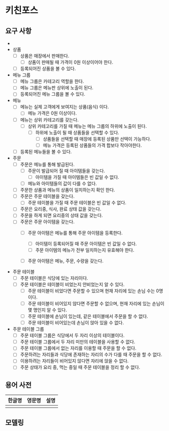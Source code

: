 # 키친포스

## 요구 사항
- 
- 상품
    - [ ] 상품은 매장에서 판매한다. 
        - [ ] 상품이 판매될 때 가격이 0원 이상이어야 한다.
    - [ ] 등록되어진 상품을 볼 수 있다.
    
- 메뉴 그룹
    - [ ] 메뉴 그룹은 카테고리 역할을 한다.
    - [ ] 메뉴 그룹은 메뉴판 상위에 노출이 된다. 
    - [ ] 등록되어진 메뉴 그룹을 볼 수 있다.
     
- 메뉴
    - [ ] 메뉴는 실제 고객에게 보여지는 상품(음식) 이다.
        - [ ] 메뉴 가격은 0원 이상이다.
    - [ ] 메뉴는 상위 카테고리를 갖는다.
        - [ ] 상위 카테고리를 가질 때 메뉴는 메뉴 그룹의 하위에 노출이 된다.
            - [ ] 하위에 노출이 될 때 상품들을 선택할 수 있다.
                - [ ] 상품들을 선택할 때 매장에 등록된 상품만 선택이 가능하다.
                - [ ] 메뉴 가격은 등록된 상품들의 가격 합보다 작아야한다. 
    - [ ] 등록된 메뉴들을 볼 수 있다.
    
- 주문
    - [ ] 주문은 메뉴를 통해 발급된다. 
        - [ ] 주문이 발급되어 질 때 아이템들을 갖는다.
            - [ ] 아이템을 가질 때 아이템들은 빈 값일 수 없다.
        - [ ] 메뉴와 아이템들의 값이 다를 수 없다.
    - [ ] 주문한 상품과 메뉴의 상품이 일치하는지 확인 한다.
    - [ ] 주문은 주문 테이블을 갖는다.
        - [ ] 주문 테이블을 가질 때 주문 테이블은 빈 값일 수 없다.
    - [ ] 주문은 요리중, 식사, 완료 상태 값을 갖는다.
    - [ ] 주문을 하게 되면 요리중의 상태 값을 갖는다.
    - [ ] 주문은 주문 아이템을 갖는다.
        - [ ] 주문 아이템은 메뉴를 통해 주문 아이템을 등록한다.
            - [ ] 아이템이 등록되어질 때 주문 아이템은 빈 값일 수 없다. 
            - [ ] 주문 아이템의 메뉴가 전부 일치하는지 유효해야 한다.
        - [ ] 주문 아이템은 메뉴, 주문, 수량을 갖는다. 
    
      
- 주문 테이블
    - [ ] 주문 테이블은 식당에 있는 자리이다.
    - [ ] 주문 테이블은 테이블이 비었는지 안비었는지 알 수 있다.
        - [ ] 주문 테이블이 비었다면 주문할 수 있으며 현재 자리에 있는 손님 수는 0명 이다.
        - [ ] 주문 테이블이 비어있지 않다면 주문할 수 없으며, 현재 자리에 있는 손님이 몇 명인지 알 수 있다.
        - [ ] 주문 테이블에 손님이 있는데, 같은 테이블에서 주문을 할 수 없다.
        - [ ] 주문 테이블이 비어있는데 손님이 앉아 있을 수 없다.

- 주문 테이블 그룹
    - [ ] 주문 테이블 그룹은 식당에서 두 자리 이상의 테이블이다.
    - [ ] 주문 테이블 그룹에서 두 자리 미만의 테이블을 사용할 수 없다.
    - [ ] 주문 테이블 그룹에서 없는 자리를 이용할 때 주문을 할 수 없다.
    - [ ] 주문하려는 자리들과 식당에 존재하는 자리의 수가 다를 때 주문을 할 수 없다.
    - [ ] 이용하려는 자리들이 비어있지 않다면 자리에 앉을 수 없다.
    - [ ] 주문 상태가 요리 중, 먹는 중일 때 주문 테이블을 정리 할 수 없다.
    
## 용어 사전

| 한글명 | 영문명 | 설명 |
| --- | --- | --- |
|  |  |  |

## 모델링
